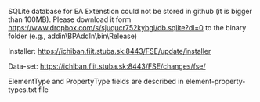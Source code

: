 SQLite database for EA Extenstion could not be stored in github (it is bigger than 100MB). Please download it form https://www.dropbox.com/s/sjuqucr752kybgi/db.sqlite?dl=0 to the binary folder (e.g., addin\BPAddIn\bin\Release)

Installer:
https://ichiban.fiit.stuba.sk:8443/FSE/update/installer

Data-set:
https://ichiban.fiit.stuba.sk:8443/FSE/changes/fse/

ElementType and PropertyType fields are described in element-property-types.txt file

